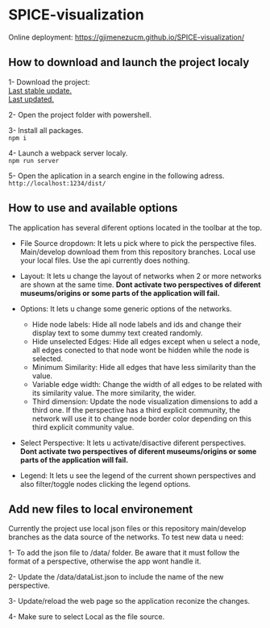 # SPICE-visualization

Online deployment: https://gjimenezucm.github.io/SPICE-visualization/


## How to download and launch the project localy

1- Download the project:
<br> [Last stable update.](https://codeload.github.com/gjimenezUCM/SPICE-visualization/zip/refs/heads/main)
<br> [Last updated.](https://codeload.github.com/gjimenezUCM/SPICE-visualization/zip/refs/heads/develop) 

2- Open the project folder with powershell.

3- Install all packages.
<br>```npm i```

4- Launch a webpack server localy.
<br>```npm run server```

5- Open the aplication in a search engine in the following adress.
<br>```http://localhost:1234/dist/```

## How to use and available options

The application has several diferent options located in the toolbar at the top.

- File Source dropdown: It lets u pick where to pick the perspective files. Main/develop download them from this repository branches. Local use your local files. Use the api currently does nothing.

- Layout: It lets u change the layout of networks when 2 or more networks are shown at the same time. **Dont activate two perspectives of diferent museums/origins or some parts of the application will fail.**

- Options: It lets u change some generic options of the networks. 
  - Hide node labels: Hide all node labels and ids and change their display text to some dummy text created randomly.
  - Hide unselected Edges: Hide all edges except when u select a node, all edges conected to that node wont be hidden while the node is selected.
  - Minimum Similarity: Hide all edges that have less similarity than the value.
  - Variable edge width: Change the width of all edges to be related with its similarity value. The more similarity, the wider.
  - Third dimension: Update the node visualization dimensions to add a third one. If the perspective has a third explicit community, the network will use it to change node border color depending on this third explicit community value.
 
- Select Perspective: It lets u activate/disactive diferent perspectives. **Dont activate two perspectives of diferent museums/origins or some parts of the application will fail.**

- Legend: It lets u see the legend of the current shown perspectives and also filter/toggle nodes clicking the legend options.

## Add new files to local environement

Currently the project use local json files or this repository main/develop branches as the data source of the networks.
To test new data u need:

1- To add the json file to /data/ folder. Be aware that it must follow the format of a perspective, otherwise the app wont handle it.

2- Update the /data/dataList.json to include the name of the new perspective. 

3- Update/reload the web page so the application reconize the changes.

4- Make sure to select Local as the file source.
